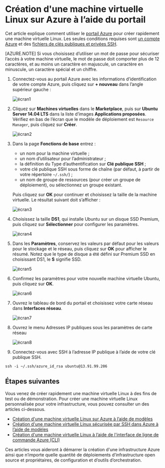 <properties
    pageTitle="Création d’une machine virtuelle Linux à l’aide du portail Azure | Microsoft Azure"
    description="Création d’une machine virtuelle Linux à l’aide du portail Azure."
    services="virtual-machines-linux"
    documentationCenter=""
    authors="vlivech"
    manager="timlt"
    editor=""
    tags="azure-resource-manager"
/>

<tags
    ms.service="virtual-machines-linux"
    ms.workload="infrastructure-services"
    ms.tgt_pltfrm="vm-linux"
    ms.devlang="na"
    ms.topic="hero-article"
    ms.date="04/29/2016"
    ms.author="v-livech"
/>

# Création d'une machine virtuelle Linux sur Azure à l’aide du portail

Cet article explique comment utiliser le [portail Azure](https://portal.azure.com/) pour créer rapidement une machine virtuelle Linux. Les seules conditions requises sont [un compte Azure](https://azure.microsoft.com/pricing/free-trial/) et des [fichiers de clés publiques et privées SSH](virtual-machines-linux-mac-create-ssh-keys.md).

[AZURE.NOTE] Si vous choisissez d’utiliser un mot de passe pour sécuriser l’accès à votre machine virtuelle, le mot de passe doit comporter plus de 12 caractères, et au moins un caractère en majuscule, un caractère en minuscule, un caractère spécial et un chiffre.


1. Connectez-vous au portail Azure avec les informations d’identification de votre compte Azure, puis cliquez sur **+ nouveau** dans l’angle supérieur gauche :

    ![écran1](../media/virtual-machines-linux-quick-create-portal/screen1.png)

2. Cliquez sur **Machines virtuelles** dans le **Marketplace**, puis sur **Ubuntu Server 14.04 LTS** dans la liste d’images **Applications proposées**. Vérifiez en bas de l’écran que le modèle de déploiement est `Resource Manager`, puis cliquez sur **Créer**.

    ![écran2](../media/virtual-machines-linux-quick-create-portal/screen2.png)

3. Dans la page **Fonctions de base** entrez :
    - un nom pour la machine virtuelle ;
    - un nom d’utilisateur pour l’administrateur ;
    - la définition du Type d’authentification sur **Clé publique SSH** ;
    - votre clé publique SSH sous forme de chaîne (par défaut, à partir de votre répertoire `~/.ssh/`) ;
    - un nom de groupe de ressources (pour créer un groupe de déploiement), ou sélectionnez un groupe existant.

    Puis cliquez sur **OK** pour continuer et choisissez la taille de la machine virtuelle. Le résultat suivant doit s’afficher :

    ![écran3](../media/virtual-machines-linux-quick-create-portal/screen3.png)

4. Choisissez la taille **DS1**, qui installe Ubuntu sur un disque SSD Premium, puis cliquez sur **Sélectionner** pour configurer les paramètres.

    ![écran4](../media/virtual-machines-linux-quick-create-portal/screen4.png)

5. Dans les **Paramètres**, conservez les valeurs par défaut pour les valeurs pour le stockage et le réseau, puis cliquez sur **OK** pour afficher le résumé. Notez que le type de disque a été défini sur Premium SSD en choisissant DS1, le **S** signifie SSD.

    ![écran5](../media/virtual-machines-linux-quick-create-portal/screen5.png)

6. Confirmez les paramètres pour votre nouvelle machine virtuelle Ubuntu, puis cliquez sur **OK**.

    ![écran6](../media/virtual-machines-linux-quick-create-portal/screen6.png)

7. Ouvrez le tableau de bord du portail et choisissez votre carte réseau dans **Interfaces réseau**.

    ![écran7](../media/virtual-machines-linux-quick-create-portal/screen7.png)

8. Ouvrez le menu Adresses IP publiques sous les paramètres de carte réseau

    ![écran8](../media/virtual-machines-linux-quick-create-portal/screen8.png)

9. Connectez-vous avec SSH à l’adresse IP publique à l’aide de votre clé publique SSH.

```
ssh -i ~/.ssh/azure_id_rsa ubuntu@13.91.99.206
```

## Étapes suivantes

Vous venez de créer rapidement une machine virtuelle Linux à des fins de test ou de démonstration. Pour créer une machine virtuelle Linux personnalisée pour votre infrastructure, vous pouvez consulter un des articles ci-dessous.

- [Création d'une machine virtuelle Linux sur Azure à l’aide de modèles](virtual-machines-linux-cli-deploy-templates.md)
- [Création d'une machine virtuelle Linux sécurisée par SSH dans Azure à l’aide de modèles](virtual-machines-linux-create-ssh-secured-vm-from-template.md)
- [Création d'une machine virtuelle Linux à l’aide de l'interface de ligne de commande Azure (CLI)](virtual-machines-linux-create-cli-complete.md)

Ces articles vous aideront à démarrer la création d'une infrastructure Azure ainsi que n’importe quelle quantité de déploiements d’infrastructure open source et propriétaires, de configuration et d’outils d’orchestration.

<!---HONumber=AcomDC_0608_2016-->